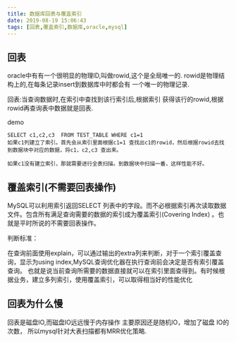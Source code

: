 ```yaml
---
title: 数据库回表与覆盖索引
date: 2019-08-19 15:06:43
tags: [回表,覆盖索引,数据库,oracle,mysql]
---
```


## 回表

oracle中有有一个很明显的物理ID,叫做rowid,这个是全局唯一的.
rowid是物理结构上的,在每条记录insert到数据库中时都会有
一个唯一的物理记录.

回表:当查询数据时,在索引中查找到该行索引后,根据索引
获得该行的rowid,根据rowid再查询表中数据就是回表.

demo
    
    SELECT c1,c2,c3  FROM TEST_TABLE WHERE c1=1  
    如果c1列建立了索引。首先会从索引里面根据c1=1 查找出c1的rowid，然后根据rowid去找到数据块中对应的数据，将c1，c2,c3 查出来。
    
    如果c1没有建立索引，那就需要进行全表扫描。到数据块中扫描一番，这样性能不好。

## 覆盖索引(不需要回表操作)

MySQL可以利用索引返回SELECT 列表中的字段。而不必根据索引再次读取数据文件。包含所有满足查询需要的数据的索引成为覆盖索引(Covering Index)
。也就是平时所说的不需要回表操作。
    
判断标准：

在查询前面使用explain，可以通过输出的extra列来判断，对于一个索引覆盖查询，显示为using index,MySQL查询优化器在执行查询前会决定是否有索引覆盖查询。
 也就是说当前查询所需要的数据直接就可以在索引里面查得到。有时候根据业务，建立多列索引，使用覆盖索引，可以取得相当好的性能优化

## 回表为什么慢
回表是磁盘IO,而磁盘IO远远慢于内存操作
主要原因还是随机IO，增加了磁盘 IO的次数，
所以mysql针对大表扫描都有MRR优化策略.
    



